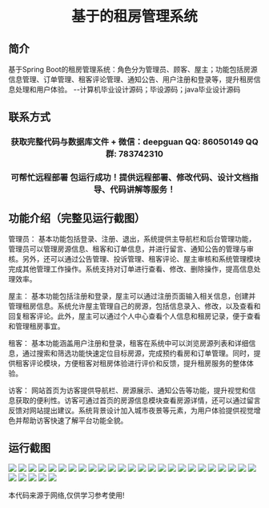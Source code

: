 <p><h1 align="center">基于的租房管理系统</h1></p>

## 简介
基于Spring Boot的租房管理系统：角色分为管理员、顾客、屋主；功能包括房源信息管理、订单管理、租客评论管理、通知公告、用户注册和登录等，提升租房信息处理和用户体验。    --计算机毕业设计源码；毕设源码；java毕业设计源码


## 联系方式
<p><h3 align="center">获取完整代码与数据库文件 + 微信：deepguan QQ: 86050149 QQ群: 783742310</h3></p>
<p><h3 align="center">可帮忙远程部署 包运行成功！提供远程部署、修改代码、设计文档指导、代码讲解等服务！</h3></p>

## 功能介绍（完整见运行截图）
管理员： 基本功能包括登录、注册、退出，系统提供主导航栏和后台管理功能，管理员可以管理房源信息、租客和订单信息，并进行留言、通知公告的管理与审核。另外，还可以通过公告管理、投诉管理、租客评论、屋主审核和系统管理模块完成其他管理工作操作。系统支持对订单进行查看、修改、删除操作，提高信息处理效率。

屋主： 基本功能包括注册和登录，屋主可以通过注册页面输入相关信息，创建并管理租房信息。系统允许屋主管理自己的房源，包括信息录入、修改，以及查看和回复租客评论。此外，屋主可以通过个人中心查看个人信息和租房记录，便于查看和管理租房事宜。

租客： 基本功能涵盖用户注册和登录，租客在系统中可以浏览房源列表和详细信息，通过搜索和筛选功能快速定位目标房源，完成预约看房和订单管理。同时，提供租客评论模块，方便租客对租房体验进行评价和反馈，提升租房服务的整体体验。

访客： 网站首页为访客提供导航栏、房源展示、通知公告等功能，提升视觉和信息获取的便利性。访客可通过首页的房源信息模块查看房源详情，还可以通过留言反馈对网站提出建议。系统背景设计加入城市夜景等元素，为用户体验提供视觉增色并帮助访客快速了解平台功能全貌。


## 运行截图
![](img/001.jpg)
![](img/002.jpg)
![](img/003.jpg)
![](img/004.jpg)
![](img/005.jpg)
![](img/006.jpg)
![](img/007.jpg)
![](img/008.jpg)
![](img/009.jpg)
![](img/010.jpg)
![](img/011.jpg)
![](img/012.jpg)
![](img/013.jpg)
![](img/014.jpg)
![](img/015.jpg)
![](img/016.jpg)
![](img/017.jpg)
![](img/018.jpg)
![](img/019.jpg)
![](img/020.jpg)
![](img/021.jpg)
![](img/022.jpg)
![](img/023.jpg)
![](img/024.jpg)
![](img/025.jpg)
![](img/026.jpg)
![](img/027.jpg)
![](img/028.jpg)
![](img/029.jpg)
![](img/030.jpg)

<p>本代码来源于网络,仅供学习参考使用!</p>
